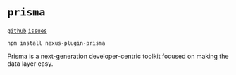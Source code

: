 # `prisma`

[`github`](https://github.com/graphql-nexus/plugin-prisma) [`issues`](https://github.com/graphql-nexus/plugin-prisma/issues)

```cli
npm install nexus-plugin-prisma
```

Prisma is a next-generation developer-centric toolkit focused on making the data layer easy.
